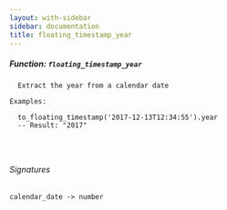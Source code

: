 ```yaml
---
layout: with-sidebar
sidebar: documentation
title: floating_timestamp_year
---
```


##### Function: `floating_timestamp_year`
```
  Extract the year from a calendar date

Examples:

  to_floating_timestamp('2017-12-13T12:34:55').year
  -- Result: "2017"




```

###### Signatures
    calendar_date -> number


